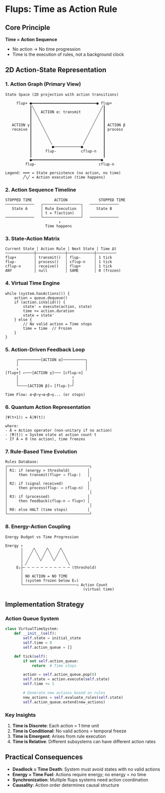 # Flups: Time as Action Rule

## Core Principle

**Time = Action Sequence**

- No action → No time progression
- Time is the execution of rules, not a background clock

## 2D Action-State Representation

### 1. Action Graph (Primary View)

```
State Space (2D projection with action transitions)

     flup+ ●━━━━━━━━━━━━━━━━━━━━━━━━━━━━━● flup+
           ┃╲                              ╱┃
           ┃ ╲  ACTION α: transmit        ╱ ┃
           ┃  ╲                          ╱  ┃
           ┃   ╲                        ╱   ┃
   ACTION γ┃    ╲                      ╱    ┃ ACTION β
   receive ┃     ╲                    ╱     ┃ process
           ┃      ╲                  ╱      ┃
           ┃       ╲                ╱       ┃
           ┃        ╲              ╱        ┃
           ┃         ●────────────●         ┃
           ┃      flup-           cflup-n   ┃
           ┃                                ┃
           ●━━━━━━━━━━━━━━━━━━━━━━━━━━━━━━━●
         flup-                            cflup-n

Legend: ━━━ = State persistence (no action, no time)
        ╱╲╱ = Action execution (time happens)
```

### 2. Action Sequence Timeline

```
STOPPED TIME          ACTION              STOPPED TIME
─────────────   ┌─────────────────┐   ─────────────
   State A      │ Rule Execution  │      State B
                │ t = f(action)   │
─────────────   └─────────────────┘   ─────────────
                        ↓
                  Time happens
```

### 3. State-Action Matrix

```
Current State │ Action Rule │ Next State │ Time Δt
─────────────┼─────────────┼────────────┼─────────
flup+        │ transmit()  │ flup-      │ 1 tick
flup-        │ process()   │ cflup-n    │ 1 tick
cflup-n      │ receive()   │ flup+      │ 1 tick
ANY          │ null        │ SAME       │ 0 (frozen)
```

### 4. Virtual Time Engine

```
while (system.hasActions()) {
    action = queue.dequeue()
    if (action.isValid()) {
        state' = execute(action, state)
        time += action.duration
        state = state'
    } else {
        // No valid action = Time stops
        time = time  // Frozen
    }
}
```

### 5. Action-Driven Feedback Loop

```
     ┌──────────[ACTION α]──────────┐
     │                              │
     ↓                              │
[flup+] ←───[ACTION γ]─── [cflup-n]
     │                        ↑
     │                        │
     └────[ACTION β]→ [flup-]─┘

Time Flow: α→β→γ→α→β→γ... (or stops)
```

### 6. Quantum Action Representation

```
|Ψ(t+1)⟩ = Â|Ψ(t)⟩

where:
- Â = Action operator (non-unitary if no action)
- |Ψ(t)⟩ = System state at action count t
- If Â = 0 (no action), time freezes
```

### 7. Rule-Based Time Evolution

```
Rules Database:
┌─────────────────────────────────────┐
│ R1: if (energy > threshold)        │
│     then transmit(flup+ → flup-)   │
│                                     │
│ R2: if (signal received)           │
│     then process(flup- → cflup-n)  │
│                                     │
│ R3: if (processed)                 │
│     then feedback(cflup-n → flup+) │
│                                     │
│ R0: else HALT (time stops)         │
└─────────────────────────────────────┘
```

### 8. Energy-Action Coupling

```
Energy Budget vs Time Progression

Energy ↑
       │    ╱╲    ╱╲    ╱╲
       │   ╱  ╲  ╱  ╲  ╱  ╲
       │  ╱    ╲╱    ╲╱    ╲
       │ ╱                  ╲
     E₀├─ ─ ─ ─ ─ ─ ─ ─ ─ ─ ─ (threshold)
       │
       │ NO ACTION = NO TIME
       │ (system frozen below E₀)
       └────────────────────────→ Action Count
                                   (virtual time)
```

## Implementation Strategy

### Action Queue System

```python
class VirtualTimeSystem:
    def __init__(self):
        self.state = initial_state
        self.time = 0
        self.action_queue = []

    def tick(self):
        if not self.action_queue:
            return  # Time stops

        action = self.action_queue.pop(0)
        self.state = action.execute(self.state)
        self.time += 1

        # Generate new actions based on rules
        new_actions = self.evaluate_rules(self.state)
        self.action_queue.extend(new_actions)
```

### Key Insights

1. **Time is Discrete**: Each action = 1 time unit
2. **Time is Conditional**: No valid actions = temporal freeze
3. **Time is Emergent**: Arises from rule execution
4. **Time is Relative**: Different subsystems can have different action rates

## Practical Consequences

- **Deadlock = Time Death**: System must avoid states with no valid actions
- **Energy = Time Fuel**: Actions require energy; no energy = no time
- **Synchronization**: Multiple flups systems need action coordination
- **Causality**: Action order determines causal structure
